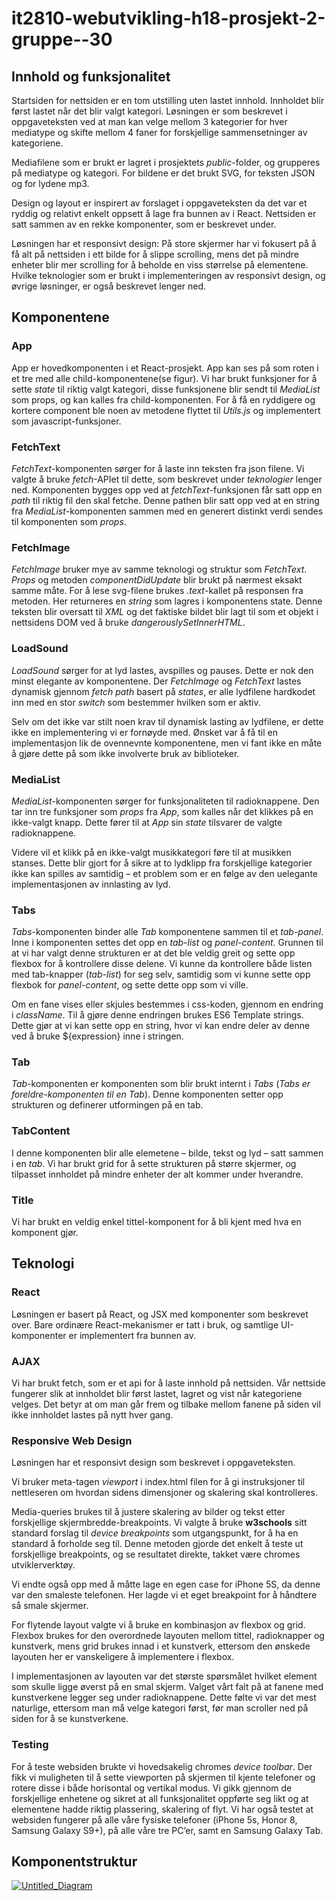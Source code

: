 # it2810-webutvikling-h18-prosjekt-2-gruppe--30

  

## Innhold og funksjonalitet

Startsiden for nettsiden er en tom utstilling uten lastet innhold. Innholdet blir først lastet når det blir valgt kategori. Løsningen er som beskrevet i oppgaveteksten ved at man kan velge mellom 3 kategorier for hver mediatype og skifte mellom 4 faner for forskjellige sammensetninger av kategoriene.

  

Mediafilene som er brukt er lagret i prosjektets *public*-folder, og grupperes på mediatype og kategori. For bildene er det brukt SVG, for teksten JSON og for lydene mp3.

  

Design og layout er inspirert av forslaget i oppgaveteksten da det var et ryddig og relativt enkelt oppsett å lage fra bunnen av i React. Nettsiden er satt sammen av en rekke komponenter, som er beskrevet under.

  

Løsningen har et responsivt design: På store skjermer har vi fokusert på å få alt på nettsiden i ett bilde for å slippe scrolling, mens det på mindre enheter blir mer scrolling for å beholde en viss størrelse på elementene. Hvilke teknologier som er brukt i implementeringen av responsivt design, og øvrige løsninger, er også beskrevet lenger ned.


## Komponentene

  
### App
App er hovedkomponenten i et React-prosjekt. App kan ses på som roten i et tre med alle child-komponentene(se figur).
Vi har brukt funksjoner for å sette _state_ til riktig valgt kategori, disse funksjonene blir sendt til _MediaList_ som props, og kan kalles fra child-komponenten. For å få en ryddigere og kortere component ble noen av metodene flyttet til _Utils.js_ og implementert som javascript-funksjoner. 
  

### FetchText
_FetchText_-komponenten sørger for å laste inn teksten fra json filene. Vi valgte å bruke  _fetch_-APIet til dette, som beskrevet under *teknologier* lenger ned. Komponenten bygges opp ved at  _fetchText_-funksjonen får satt opp en  _path_  til riktig fil den skal fetche. Denne pathen blir satt opp ved at en string fra _MediaList_-komponenten sammen med en generert distinkt verdi sendes til komponenten som _props_.

### FetchImage
  _FetchImage_ bruker mye av samme teknologi og struktur som _FetchText_. _Props_ og metoden _componentDidUpdate_ blir brukt på nærmest eksakt samme måte. For å lese svg-filene brukes _.text_-kallet på responsen fra metoden. Her returneres en _string_ som lagres i komponentens state. Denne teksten blir oversatt til _XML_ og det faktiske bildet blir lagt til som et objekt i nettsidens DOM ved å bruke _dangerouslySetInnerHTML_.

### LoadSound

*LoadSound* sørger for at lyd lastes, avspilles og pauses. Dette er nok den minst elegante av komponentene. Der *FetchImage* og *FetchText* lastes dynamisk gjennom *fetch* *path* basert på *states*, er alle lydfilene hardkodet inn med en stor *switch* som bestemmer hvilken som er aktiv.

  

Selv om det ikke var stilt noen krav til dynamisk lasting av lydfilene, er dette ikke en implementering vi er fornøyde med. Ønsket var å få til en implementasjon lik de ovennevnte komponentene, men vi fant ikke en måte å gjøre dette på som ikke involverte bruk av biblioteker.

  

### MediaList

*MediaList*-komponenten sørger for funksjonaliteten til radioknappene. Den tar inn tre funksjoner som *props* fra *App*, som kalles når det klikkes på en ikke-valgt knapp. Dette fører til at *App* sin *state* tilsvarer de valgte radioknappene.

  

Videre vil et klikk på en ikke-valgt musikkategori føre til at musikken stanses. Dette blir gjort for å sikre at to lydklipp fra forskjellige kategorier ikke kan spilles av samtidig – et problem som er en følge av den uelegante implementasjonen av innlasting av lyd.

  

### Tabs

*Tabs*-komponenten binder alle *Tab* komponentene sammen til et *tab-panel*. Inne i komponenten settes det opp en *tab-list* og *panel-content*. Grunnen til at vi har valgt denne strukturen er at det ble veldig greit og sette opp flexbox for å kontrollere disse delene. Vi kunne da kontrollere både listen med tab-knapper (*tab-list*) for seg selv, samtidig som vi kunne sette opp flexbok for *panel-content*, og sette dette opp som vi ville.

  

Om en fane vises eller skjules bestemmes i css-koden, gjennom en endring i *className*. Til å gjøre denne endringen brukes ES6 Template strings. Dette gjør at vi kan sette opp en string, hvor vi kan endre deler av denne ved å bruke ${expression} inne i stringen.

  

### Tab

*Tab*-komponenten er komponenten som blir brukt internt i *Tabs* (*Tabs er foreldre-komponenten til en *Tab**). Denne komponenten setter opp strukturen og definerer utformingen på en tab.

### TabContent

I denne komponenten blir alle elemetene – bilde, tekst og lyd – satt sammen i en _tab_. Vi har brukt grid for å sette strukturen på større skjermer, og tilpasset innholdet på mindre enheter der alt kommer under hverandre.

### Title
Vi har brukt en veldig enkel tittel-komponent for å bli kjent med hva en komponent gjør.

  
  
  

## Teknologi

### React

Løsningen er basert på React, og JSX med komponenter som beskrevet over. Bare ordinære React-mekanismer er tatt i bruk, og samtlige UI-komponenter er implementert fra bunnen av.

  

### AJAX

Vi har brukt fetch, som er et api for å laste innhold på nettsiden. Vår nettside fungerer slik at innholdet blir først lastet, lagret og vist når kategoriene velges. Det betyr at om man går frem og tilbake mellom fanene på siden vil ikke innholdet lastes på nytt hver gang. 

  
### Responsive Web Design

Løsningen har et responsivt design som beskrevet i oppgaveteksten.

Vi bruker meta-tagen _viewport_ i index.html filen for å gi instruksjoner til nettleseren om hvordan sidens dimensjoner og skalering skal kontrolleres.

Media-queries brukes til å justere skalering av bilder og tekst etter forskjellige skjermbredde-breakpoints. Vi valgte å bruke **w3schools**  sitt standard forslag til  _device breakpoints_ som utgangspunkt, for å ha en standard å forholde seg til. Denne metoden gjorde det enkelt å teste ut forskjellige breakpoints, og se resultatet direkte, takket være chromes utviklerverktøy. 

Vi endte også opp med å måtte lage en egen case for iPhone 5S, da denne var den smaleste telefonen. Her lagde vi et eget breakpoint for å håndtere så smale skjermer.

For flytende layout valgte vi å bruke en kombinasjon av flexbox og grid. Flexbox brukes for den overordnede layouten mellom tittel, radioknapper og kunstverk, mens grid brukes innad i et kunstverk, ettersom den ønskede layouten her er vanskeligere å implementere i flexbox.

I implementasjonen av layouten var det største spørsmålet hvilket element som skulle ligge øverst på en smal skjerm. Valget vårt falt på at fanene med kunstverkene legger seg under radioknappene. Dette følte vi var det mest naturlige, ettersom man må velge kategori først, før man scroller ned på siden for å se kunstverkene.


### Testing
For å teste websiden brukte vi hovedsakelig chromes *device toolbar*. Der fikk vi muligheten til å sette viewporten på skjermen til kjente telefoner og rotere disse i både horisontal og vertikal modus. Vi gikk gjennom de forskjellige enhetene og sikret at all funksjonalitet oppførte seg likt og at elementene hadde riktig plassering, skalering of flyt. Vi har også testet at websiden fungerer på alle våre fysiske telefoner (iPhone 5s, Honor 8, Samsung Galaxy S9+), på alle våre tre PC’er, samt en Samsung Galaxy Tab.

## Komponentstruktur

<a href="https://ibb.co/kpWY7K"><img src="https://preview.ibb.co/gy3fnK/Untitled_Diagram.jpg" alt="Untitled_Diagram" border="0"></a>
